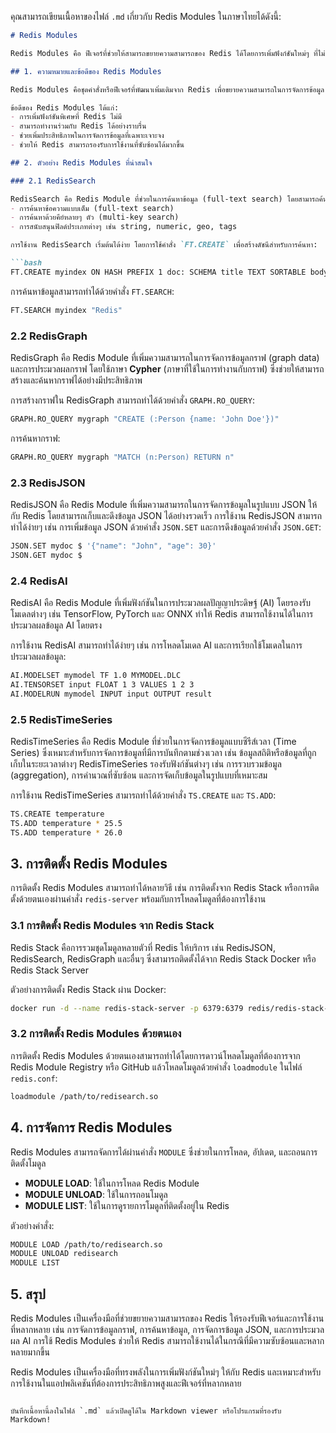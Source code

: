 คุณสามารถเขียนเนื้อหาของไฟล์ `.md` เกี่ยวกับ Redis Modules ในภาษาไทยได้ดังนี้:

```markdown
# Redis Modules

Redis Modules คือ ฟีเจอร์ที่ช่วยให้สามารถขยายความสามารถของ Redis ได้โดยการเพิ่มฟังก์ชันใหม่ๆ ที่ไม่สามารถทำได้โดยคำสั่งพื้นฐานของ Redis Modules ช่วยให้ Redis สามารถรองรับกรณีการใช้งานที่หลากหลาย เช่น การจัดการข้อมูลประเภทพิเศษ การคำนวณที่ซับซ้อน หรือการเชื่อมต่อกับระบบภายนอก

## 1. ความหมายและข้อดีของ Redis Modules

Redis Modules คือชุดคำสั่งหรือฟีเจอร์ที่พัฒนาเพิ่มเติมจาก Redis เพื่อขยายความสามารถในการจัดการข้อมูล Redis Modules ช่วยให้ Redis สามารถรองรับกรณีการใช้งานที่มีความซับซ้อนและเฉพาะเจาะจงได้มากขึ้น เช่น การจัดการข้อมูลที่ไม่ใช่แค่ String หรือการทำงานกับฐานข้อมูลประเภทอื่น

ข้อดีของ Redis Modules ได้แก่:
- การเพิ่มฟังก์ชันพิเศษที่ Redis ไม่มี
- สามารถทำงานร่วมกับ Redis ได้อย่างราบรื่น
- ช่วยเพิ่มประสิทธิภาพในการจัดการข้อมูลที่เฉพาะเจาะจง
- ช่วยให้ Redis สามารถรองรับการใช้งานที่ซับซ้อนได้มากขึ้น

## 2. ตัวอย่าง Redis Modules ที่น่าสนใจ

### 2.1 RedisSearch

RedisSearch คือ Redis Module ที่ช่วยในการค้นหาข้อมูล (full-text search) โดยสามารถค้นหาข้อมูลได้รวดเร็วและมีประสิทธิภาพสูง RedisSearch รองรับฟีเจอร์ต่างๆ เช่น:
- การค้นหาข้อความแบบเต็ม (full-text search)
- การค้นหาด้วยคีย์หลายๆ ตัว (multi-key search)
- การสนับสนุนฟิลด์ประเภทต่างๆ เช่น string, numeric, geo, tags

การใช้งาน RedisSearch เริ่มต้นได้ง่าย โดยการใช้คำสั่ง `FT.CREATE` เพื่อสร้างดัชนีสำหรับการค้นหา:

```bash
FT.CREATE myindex ON HASH PREFIX 1 doc: SCHEMA title TEXT SORTABLE body TEXT
```

การค้นหาข้อมูลสามารถทำได้ด้วยคำสั่ง `FT.SEARCH`:

```bash
FT.SEARCH myindex "Redis"
```

### 2.2 RedisGraph

RedisGraph คือ Redis Module ที่เพิ่มความสามารถในการจัดการข้อมูลกราฟ (graph data) และการประมวลผลกราฟ โดยใช้ภาษา **Cypher** (ภาษาที่ใช้ในการทำงานกับกราฟ) ซึ่งช่วยให้สามารถสร้างและค้นหากราฟได้อย่างมีประสิทธิภาพ

การสร้างกราฟใน RedisGraph สามารถทำได้ด้วยคำสั่ง `GRAPH.RO_QUERY`:

```bash
GRAPH.RO_QUERY mygraph "CREATE (:Person {name: 'John Doe'})"
```

การค้นหากราฟ:

```bash
GRAPH.RO_QUERY mygraph "MATCH (n:Person) RETURN n"
```

### 2.3 RedisJSON

RedisJSON คือ Redis Module ที่เพิ่มความสามารถในการจัดการข้อมูลในรูปแบบ JSON ให้กับ Redis โดยสามารถเก็บและดึงข้อมูล JSON ได้อย่างรวดเร็ว การใช้งาน RedisJSON สามารถทำได้ง่ายๆ เช่น การเพิ่มข้อมูล JSON ด้วยคำสั่ง `JSON.SET` และการดึงข้อมูลด้วยคำสั่ง `JSON.GET`:

```bash
JSON.SET mydoc $ '{"name": "John", "age": 30}'
JSON.GET mydoc $
```

### 2.4 RedisAI

RedisAI คือ Redis Module ที่เพิ่มฟังก์ชันในการประมวลผลปัญญาประดิษฐ์ (AI) โดยรองรับโมเดลต่างๆ เช่น TensorFlow, PyTorch และ ONNX ทำให้ Redis สามารถใช้งานได้ในการประมวลผลข้อมูล AI โดยตรง

การใช้งาน RedisAI สามารถทำได้ง่ายๆ เช่น การโหลดโมเดล AI และการเรียกใช้โมเดลในการประมวลผลข้อมูล:

```bash
AI.MODELSET mymodel TF 1.0 MYMODEL.DLC
AI.TENSORSET input FLOAT 1 3 VALUES 1 2 3
AI.MODELRUN mymodel INPUT input OUTPUT result
```

### 2.5 RedisTimeSeries

RedisTimeSeries คือ Redis Module ที่ช่วยในการจัดการข้อมูลแบบซีรีส์เวลา (Time Series) ซึ่งเหมาะสำหรับการจัดการข้อมูลที่มีการบันทึกตามช่วงเวลา เช่น ข้อมูลสถิติหรือข้อมูลที่ถูกเก็บในระยะเวลาต่างๆ RedisTimeSeries รองรับฟังก์ชันต่างๆ เช่น การรวบรวมข้อมูล (aggregation), การคำนวณที่ซับซ้อน และการจัดเก็บข้อมูลในรูปแบบที่เหมาะสม

การใช้งาน RedisTimeSeries สามารถทำได้ด้วยคำสั่ง `TS.CREATE` และ `TS.ADD`:

```bash
TS.CREATE temperature
TS.ADD temperature * 25.5
TS.ADD temperature * 26.0
```

## 3. การติดตั้ง Redis Modules

การติดตั้ง Redis Modules สามารถทำได้หลายวิธี เช่น การติดตั้งจาก Redis Stack หรือการติดตั้งด้วยตนเองผ่านคำสั่ง `redis-server` พร้อมกับการโหลดโมดูลที่ต้องการใช้งาน

### 3.1 การติดตั้ง Redis Modules จาก Redis Stack

Redis Stack คือการรวมชุดโมดูลหลายตัวที่ Redis ให้บริการ เช่น RedisJSON, RedisSearch, RedisGraph และอื่นๆ ซึ่งสามารถติดตั้งได้จาก Redis Stack Docker หรือ Redis Stack Server

ตัวอย่างการติดตั้ง Redis Stack ผ่าน Docker:

```bash
docker run -d --name redis-stack-server -p 6379:6379 redis/redis-stack-server
```

### 3.2 การติดตั้ง Redis Modules ด้วยตนเอง

การติดตั้ง Redis Modules ด้วยตนเองสามารถทำได้โดยการดาวน์โหลดโมดูลที่ต้องการจาก Redis Module Registry หรือ GitHub แล้วโหลดโมดูลด้วยคำสั่ง `loadmodule` ในไฟล์ `redis.conf`:

```bash
loadmodule /path/to/redisearch.so
```

## 4. การจัดการ Redis Modules

Redis Modules สามารถจัดการได้ผ่านคำสั่ง `MODULE` ซึ่งช่วยในการโหลด, อัปเดต, และถอนการติดตั้งโมดูล

- **MODULE LOAD**: ใช้ในการโหลด Redis Module
- **MODULE UNLOAD**: ใช้ในการถอนโมดูล
- **MODULE LIST**: ใช้ในการดูรายการโมดูลที่ติดตั้งอยู่ใน Redis

ตัวอย่างคำสั่ง:

```bash
MODULE LOAD /path/to/redisearch.so
MODULE UNLOAD redisearch
MODULE LIST
```

## 5. สรุป

Redis Modules เป็นเครื่องมือที่ช่วยขยายความสามารถของ Redis ให้รองรับฟีเจอร์และการใช้งานที่หลากหลาย เช่น การจัดการข้อมูลกราฟ, การค้นหาข้อมูล, การจัดการข้อมูล JSON, และการประมวลผล AI การใช้ Redis Modules ช่วยให้ Redis สามารถใช้งานได้ในกรณีที่มีความซับซ้อนและหลากหลายมากขึ้น

Redis Modules เป็นเครื่องมือที่ทรงพลังในการเพิ่มฟังก์ชันใหม่ๆ ให้กับ Redis และเหมาะสำหรับการใช้งานในแอปพลิเคชันที่ต้องการประสิทธิภาพสูงและฟีเจอร์ที่หลากหลาย
```

บันทึกเนื้อหานี้ลงในไฟล์ `.md` แล้วเปิดดูได้ใน Markdown viewer หรือโปรแกรมที่รองรับ Markdown!